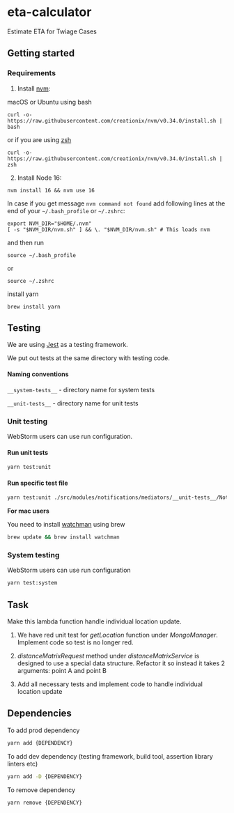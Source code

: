 # eta-calculator

Estimate ETA for Twiage Cases

## Getting started

### Requirements

1. Install [nvm](https://github.com/creationix/nvm):

macOS or Ubuntu using bash

```shell script
curl -o- https://raw.githubusercontent.com/creationix/nvm/v0.34.0/install.sh | bash
```

or if you are using [zsh](https://github.com/robbyrussell/oh-my-zsh/wiki/Installing-ZSH)

```shell script
curl -o- https://raw.githubusercontent.com/creationix/nvm/v0.34.0/install.sh | zsh
```

2. Install Node 16:

```shell script
nvm install 16 && nvm use 16
```

In case if you get message `nvm command not found` add following lines at the end of your `~/.bash_profile` or `~/.zshrc`:

```shell script
export NVM_DIR="$HOME/.nvm"
[ -s "$NVM_DIR/nvm.sh" ] && \. "$NVM_DIR/nvm.sh" # This loads nvm
```

and then run

```shell script
source ~/.bash_profile
```

or

```shell script
source ~/.zshrc
```

install yarn

```shell script
brew install yarn
```

## Testing

We are using [Jest](https://facebook.github.io/jest/) as a testing framework.

We put out tests at the same directory with testing code.

#### Naming conventions

`__system-tests__` - directory name for system tests

`__unit-tests__` - directory name for unit tests

### Unit testing

WebStorm users can use run configuration.

#### Run unit tests

```bash
yarn test:unit
```

#### Run specific test file

```bash
yarn test:unit ./src/modules/notifications/mediators/__unit-tests__/NotificationMediator.test.js
```

**For mac users**

You need to install [watchman](https://facebook.github.io/watchman/docs/install.html#installing-on-os-x-via-homebrew) using brew

```bash
brew update && brew install watchman
```

### System testing

WebStorm users can use run configuration

```bash
yarn test:system
```

## Task

Make this lambda function handle individual location update.

1. We have red unit test for _getLocation_ function under _MongoManager_. Implement code so test is no longer red.

2. _distanceMatrixRequest_ method under _distanceMatrixService_ is designed to use a special data structure. Refactor it so instead it takes 2 arguments: point A and point B

3. Add all necessary tests and implement code to handle individual location update

## Dependencies

To add prod dependency

```bash
yarn add {DEPENDENCY}
```

To add dev dependency (testing framework, build tool, assertion library linters etc)

```bash
yarn add -D {DEPENDENCY}
```

To remove dependency

```bash
yarn remove {DEPENDENCY}
```

